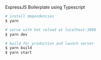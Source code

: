ExpressJS Boilerplate using Typescript

```bash
# install dependencies
$ yarn

# serve with hot reload at localhost:3000
$ yarn dev

# build for production and launch server
$ yarn build
$ yarn start
```
